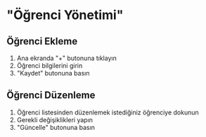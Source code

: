 # "Öğrenci Yönetimi"

## Öğrenci Ekleme
1. Ana ekranda "+" butonuna tıklayın
2. Öğrenci bilgilerini girin
3. "Kaydet" butonuna basın

## Öğrenci Düzenleme
1. Öğrenci listesinden düzenlemek istediğiniz öğrenciye dokunun
2. Gerekli değişiklikleri yapın
3. "Güncelle" butonuna basın
